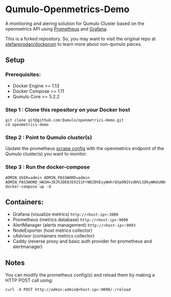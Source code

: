 Qumulo-Openmetrics-Demo
========

A monitoring and alering solution for Qumulo Cluster based on the openmetrics API using [Prometheus](https://prometheus.io/) and [Grafana](http://grafana.org/).

This is a forked repository. So, you may want to visit the original repo at [stefanprodan/dockprom](https://github.com/stefanprodan/dockprom) to learn more about non-qumulo pieces.

## Setup

### Prerequisites:

* Docker Engine >= 1.13
* Docker Compose >= 1.11
* Qumulo Core >= 5.2.2


### Step 1 : Clone this repository on your Docker host
```
git clone git@github.com:Qumulo/openmetrics-demo.git
cd openmetrics-demo
```


### Step 2 : Point to Qumulo cluster(s)
Update the prometheus [scrape config](/prometheus/prometheus.yml#L21-L21) with the openmetrics endpoint of the Qumulo cluster(s) you want to monitor.


### Step 3 : Run the docker-compose
```
ADMIN_USER=admin ADMIN_PASSWORD=admin ADMIN_PASSWORD_HASH=JDJhJDE0JE91S1FrN0Z0VEsyWmhrQVpON1VzdHVLSDkyWHdsN0xNbEZYdnNIZm1pb2d1blg4Y09mL0ZP docker-compose up -d
```


## Containers:
* Grafana (visualize metrics) `http://<host-ip>:3000`
* Prometheus (metrics database) `http://<host-ip>:9090`
* AlertManager (alerts management) `http://<host-ip>:9093`
* NodeExporter (host metrics collector)
* cAdvisor (containers metrics collector)
* Caddy (reverse proxy and basic auth provider for prometheus and alertmanager)


## Notes
You can modify the prometheus config(s) and reload them by making a HTTP POST call using:
```
curl -X POST http://admin:admin@<host-ip>:9090/-/reload
```